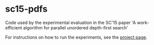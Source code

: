 # sc15-pdfs
Code used by the experimental evaluation in the SC'15 paper 'A work-efficient algorithm for parallel unordered depth-first search'

For instructions on how to run the experiments, see the [project page](http://www.andrew.cmu.edu/user/mrainey//pdfs/pdfs.html).
